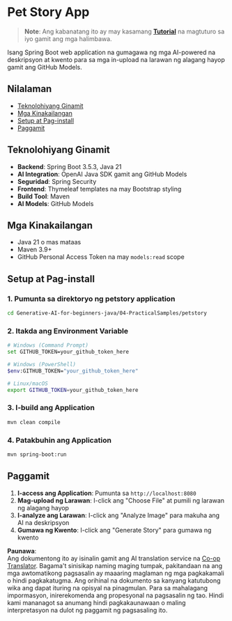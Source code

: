 <!--
CO_OP_TRANSLATOR_METADATA:
{
  "original_hash": "c1ac1fbe111c9882e869f1453b915a17",
  "translation_date": "2025-07-25T09:55:33+00:00",
  "source_file": "04-PracticalSamples/petstory/README.md",
  "language_code": "tl"
}
-->
# Pet Story App

>**Note**: Ang kabanatang ito ay may kasamang [**Tutorial**](./TUTORIAL.md) na magtuturo sa iyo gamit ang mga halimbawa.

Isang Spring Boot web application na gumagawa ng mga AI-powered na deskripsyon at kwento para sa mga in-upload na larawan ng alagang hayop gamit ang GitHub Models.

## Nilalaman

- [Teknolohiyang Ginamit](../../../../04-PracticalSamples/petstory)
- [Mga Kinakailangan](../../../../04-PracticalSamples/petstory)
- [Setup at Pag-install](../../../../04-PracticalSamples/petstory)
- [Paggamit](../../../../04-PracticalSamples/petstory)

## Teknolohiyang Ginamit

- **Backend**: Spring Boot 3.5.3, Java 21
- **AI Integration**: OpenAI Java SDK gamit ang GitHub Models
- **Seguridad**: Spring Security
- **Frontend**: Thymeleaf templates na may Bootstrap styling
- **Build Tool**: Maven
- **AI Models**: GitHub Models

## Mga Kinakailangan

- Java 21 o mas mataas
- Maven 3.9+
- GitHub Personal Access Token na may `models:read` scope

## Setup at Pag-install

### 1. Pumunta sa direktoryo ng petstory application
```bash
cd Generative-AI-for-beginners-java/04-PracticalSamples/petstory
```

### 2. Itakda ang Environment Variable
   ```bash
   # Windows (Command Prompt)
   set GITHUB_TOKEN=your_github_token_here
   
   # Windows (PowerShell)
   $env:GITHUB_TOKEN="your_github_token_here"
   
   # Linux/macOS
   export GITHUB_TOKEN=your_github_token_here
   ```

### 3. I-build ang Application
```bash
mvn clean compile
```

### 4. Patakbuhin ang Application
```bash
mvn spring-boot:run
```

## Paggamit

1. **I-access ang Application**: Pumunta sa `http://localhost:8080`
2. **Mag-upload ng Larawan**: I-click ang "Choose File" at pumili ng larawan ng alagang hayop
3. **I-analyze ang Larawan**: I-click ang "Analyze Image" para makuha ang AI na deskripsyon
4. **Gumawa ng Kwento**: I-click ang "Generate Story" para gumawa ng kwento

**Paunawa**:  
Ang dokumentong ito ay isinalin gamit ang AI translation service na [Co-op Translator](https://github.com/Azure/co-op-translator). Bagama't sinisikap naming maging tumpak, pakitandaan na ang mga awtomatikong pagsasalin ay maaaring maglaman ng mga pagkakamali o hindi pagkakatugma. Ang orihinal na dokumento sa kanyang katutubong wika ang dapat ituring na opisyal na pinagmulan. Para sa mahalagang impormasyon, inirerekomenda ang propesyonal na pagsasalin ng tao. Hindi kami mananagot sa anumang hindi pagkakaunawaan o maling interpretasyon na dulot ng paggamit ng pagsasaling ito.